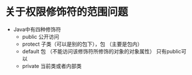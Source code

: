 # 关于权限修饰符的范围问题

- Java中有四种修饰符
    - public 公开访问
    - protect 子类（可以是别的包下），包 （主要是包内）
    - default 包 （不能访问该修饰符所修饰的对象的对象属性） 只有public可以
    - private 当前类或者内部类
    
